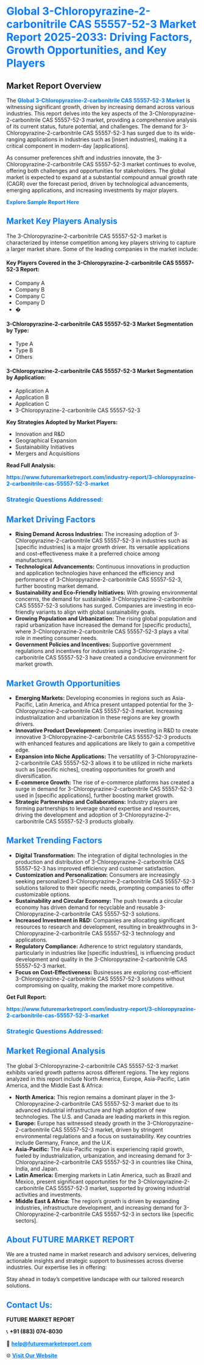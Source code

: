 <h1 style="color: #007BFF;">Global 3-Chloropyrazine-2-carbonitrile CAS 55557-52-3 Market Report 2025-2033: Driving Factors, Growth Opportunities, and Key Players</h1>

<section id="overview">
<h2>Market Report Overview</h2>
<p>The <a href="https://www.futuremarketreport.com/industry-report/3-chloropyrazine-2-carbonitrile-cas-55557-52-3-market" style="color: #007BFF; text-decoration: none;"><strong>Global 3-Chloropyrazine-2-carbonitrile CAS 55557-52-3 Market</strong></a> is witnessing significant growth, driven by increasing demand across various industries. This report delves into the key aspects of the 3-Chloropyrazine-2-carbonitrile CAS 55557-52-3 market, providing a comprehensive analysis of its current status, future potential, and challenges. The demand for 3-Chloropyrazine-2-carbonitrile CAS 55557-52-3 has surged due to its wide-ranging applications in industries such as [insert industries], making it a critical component in modern-day [applications].</p>
<p>As consumer preferences shift and industries innovate, the 3-Chloropyrazine-2-carbonitrile CAS 55557-52-3 market continues to evolve, offering both challenges and opportunities for stakeholders. The global market is expected to expand at a substantial compound annual growth rate (CAGR) over the forecast period, driven by technological advancements, emerging applications, and increasing investments by major players.</p>
</section>

<section id="overview">
<p><a href="https://www.futuremarketreport.com/request-sample/reportId=116577" style="color: #007BFF; text-decoration: none;"><strong>Explore Sample Report Here</strong></a></p>
</section>

<section id="key-players">
<h2 style="color: #007BFF;">Market Key Players Analysis</h2>
<p>The 3-Chloropyrazine-2-carbonitrile CAS 55557-52-3 market is characterized by intense competition among key players striving to capture a larger market share. Some of the leading companies in the market include:</p>
<h4>Key Players Covered in the 3-Chloropyrazine-2-carbonitrile CAS 55557-52-3 Report:</h4>
<ul><li>Company A</li><li>Company B</li><li>Company C</li><li>Company D</li><li>�</li></ul>
<h4>3-Chloropyrazine-2-carbonitrile CAS 55557-52-3 Market Segmentation by Type:</h4>
<ul><li>Type A</li><li>Type B</li><li>Others</li></ul>

<h4>3-Chloropyrazine-2-carbonitrile CAS 55557-52-3 Market Segmentation by Application:</h4>
<ul><li>Application A</li><li>Application B</li><li>Application C</li><li>3-Chloropyrazine-2-carbonitrile CAS 55557-52-3</li></ul>
<p><strong>Key Strategies Adopted by Market Players:</strong></p>
<ul>
<li>Innovation and R&D</li>
<li>Geographical Expansion</li>
<li>Sustainability Initiatives</li>
<li>Mergers and Acquisitions</li>
</ul>
</section>

<section>
<p><strong>Read Full Analysis: </strong></p><a href="https://www.futuremarketreport.com/industry-report/3-chloropyrazine-2-carbonitrile-cas-55557-52-3-market" style="color: #007BFF; text-decoration: none;"><strong>https://www.futuremarketreport.com/industry-report/3-chloropyrazine-2-carbonitrile-cas-55557-52-3-market</strong></a>
<h3 style="color: #007BFF;">Strategic Questions Addressed:</h3>
</section>

<section id="driving-factors">
<h2 style="color: #007BFF;">Market Driving Factors</h2>
<ul>
<li><strong>Rising Demand Across Industries:</strong> The increasing adoption of 3-Chloropyrazine-2-carbonitrile CAS 55557-52-3 in industries such as [specific industries] is a major growth driver. Its versatile applications and cost-effectiveness make it a preferred choice among manufacturers.</li>
<li><strong>Technological Advancements:</strong> Continuous innovations in production and application technologies have enhanced the efficiency and performance of 3-Chloropyrazine-2-carbonitrile CAS 55557-52-3, further boosting market demand.</li>
<li><strong>Sustainability and Eco-Friendly Initiatives:</strong> With growing environmental concerns, the demand for sustainable 3-Chloropyrazine-2-carbonitrile CAS 55557-52-3 solutions has surged. Companies are investing in eco-friendly variants to align with global sustainability goals.</li>
<li><strong>Growing Population and Urbanization:</strong> The rising global population and rapid urbanization have increased the demand for [specific products], where 3-Chloropyrazine-2-carbonitrile CAS 55557-52-3 plays a vital role in meeting consumer needs.</li>
<li><strong>Government Policies and Incentives:</strong> Supportive government regulations and incentives for industries using 3-Chloropyrazine-2-carbonitrile CAS 55557-52-3 have created a conducive environment for market growth.</li>
</ul>
</section>

<section id="growth-opportunities">
<h2 style="color: #007BFF;">Market Growth Opportunities</h2>
<ul>
<li><strong>Emerging Markets:</strong> Developing economies in regions such as Asia-Pacific, Latin America, and Africa present untapped potential for the 3-Chloropyrazine-2-carbonitrile CAS 55557-52-3 market. Increasing industrialization and urbanization in these regions are key growth drivers.</li>
<li><strong>Innovative Product Development:</strong> Companies investing in R&D to create innovative 3-Chloropyrazine-2-carbonitrile CAS 55557-52-3 products with enhanced features and applications are likely to gain a competitive edge.</li>
<li><strong>Expansion into Niche Applications:</strong> The versatility of 3-Chloropyrazine-2-carbonitrile CAS 55557-52-3 allows it to be utilized in niche markets such as [specific niches], creating opportunities for growth and diversification.</li>
<li><strong>E-commerce Growth:</strong> The rise of e-commerce platforms has created a surge in demand for 3-Chloropyrazine-2-carbonitrile CAS 55557-52-3 used in [specific applications], further boosting market growth.</li>
<li><strong>Strategic Partnerships and Collaborations:</strong> Industry players are forming partnerships to leverage shared expertise and resources, driving the development and adoption of 3-Chloropyrazine-2-carbonitrile CAS 55557-52-3 products globally.</li>
</ul>
</section>

<section id="trending-factors">
<h2 style="color: #007BFF;">Market Trending Factors</h2>
<ul>
<li><strong>Digital Transformation:</strong> The integration of digital technologies in the production and distribution of 3-Chloropyrazine-2-carbonitrile CAS 55557-52-3 has improved efficiency and customer satisfaction.</li>
<li><strong>Customization and Personalization:</strong> Consumers are increasingly seeking personalized 3-Chloropyrazine-2-carbonitrile CAS 55557-52-3 solutions tailored to their specific needs, prompting companies to offer customizable options.</li>
<li><strong>Sustainability and Circular Economy:</strong> The push towards a circular economy has driven demand for recyclable and reusable 3-Chloropyrazine-2-carbonitrile CAS 55557-52-3 solutions.</li>
<li><strong>Increased Investment in R&D:</strong> Companies are allocating significant resources to research and development, resulting in breakthroughs in 3-Chloropyrazine-2-carbonitrile CAS 55557-52-3 technology and applications.</li>
<li><strong>Regulatory Compliance:</strong> Adherence to strict regulatory standards, particularly in industries like [specific industries], is influencing product development and quality in the 3-Chloropyrazine-2-carbonitrile CAS 55557-52-3 market.</li>
<li><strong>Focus on Cost-Effectiveness:</strong> Businesses are exploring cost-efficient 3-Chloropyrazine-2-carbonitrile CAS 55557-52-3 solutions without compromising on quality, making the market more competitive.</li>
</ul>
</section>

<section>
<p><strong>Get Full Report: </strong></p><a href="https://www.futuremarketreport.com/industry-report/3-chloropyrazine-2-carbonitrile-cas-55557-52-3-market" style="color: #007BFF; text-decoration: none;"><strong>https://www.futuremarketreport.com/industry-report/3-chloropyrazine-2-carbonitrile-cas-55557-52-3-market</strong></a>
<h3 style="color: #007BFF;">Strategic Questions Addressed:</h3>
</section>


<section id="regional-analysis">
<h2 style="color: #007BFF;">Market Regional Analysis</h2>
<p>The global 3-Chloropyrazine-2-carbonitrile CAS 55557-52-3 market exhibits varied growth patterns across different regions. The key regions analyzed in this report include North America, Europe, Asia-Pacific, Latin America, and the Middle East & Africa:</p>
<ul>
<li><strong>North America:</strong> This region remains a dominant player in the 3-Chloropyrazine-2-carbonitrile CAS 55557-52-3 market due to its advanced industrial infrastructure and high adoption of new technologies. The U.S. and Canada are leading markets in this region.</li>
<li><strong>Europe:</strong> Europe has witnessed steady growth in the 3-Chloropyrazine-2-carbonitrile CAS 55557-52-3 market, driven by stringent environmental regulations and a focus on sustainability. Key countries include Germany, France, and the U.K.</li>
<li><strong>Asia-Pacific:</strong> The Asia-Pacific region is experiencing rapid growth, fueled by industrialization, urbanization, and increasing demand for 3-Chloropyrazine-2-carbonitrile CAS 55557-52-3 in countries like China, India, and Japan.</li>
<li><strong>Latin America:</strong> Emerging markets in Latin America, such as Brazil and Mexico, present significant opportunities for the 3-Chloropyrazine-2-carbonitrile CAS 55557-52-3 market, supported by growing industrial activities and investments.</li>
<li><strong>Middle East & Africa:</strong> The region’s growth is driven by expanding industries, infrastructure development, and increasing demand for 3-Chloropyrazine-2-carbonitrile CAS 55557-52-3 in sectors like [specific sectors].</li>
</ul>
</section>

<footer>
<h2 style="color: #007BFF;">About FUTURE MARKET REPORT</h2>
<p>We are a trusted name in market research and advisory services, delivering actionable insights and strategic support to businesses across diverse industries. Our expertise lies in offering:</p>

<p>Stay ahead in today’s competitive landscape with our tailored research solutions.</p>

<h2 style="color: #007BFF;">Contact Us:</h2>
<p><strong>FUTURE MARKET REPORT</strong></p>
<p>📞 <strong>+91 (883) 074-8030</strong></p>
<p>📧 <strong><a href="mailto:help@futuremarketreport.com" style="color: #007BFF;">help@futuremarketreport.com</a></strong></p>
<p>🌐 <strong><a href="https://www.futuremarketreport.com/" style="color: #007BFF;">Visit Our Website</a></strong></p>
</footer>